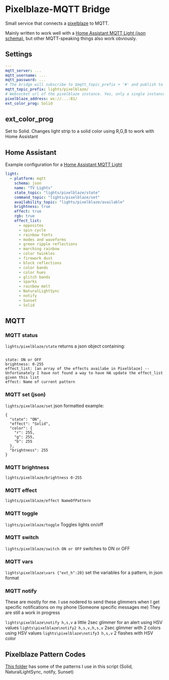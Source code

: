 # Pixelblaze-MQTT Bridge

Small service that connects a [pixelblaze](https://www.bhencke.com/pixelblaze) to MQTT.

Mainly written to work well with a [Home Assistant MQTT Light (json schema)](https://www.home-assistant.io/integrations/light.mqtt/#default-schema), but other MQTT-speaking things also work obviously.


## Settings
```yaml
---
mqtt_server: ...
mqtt_username: ...
mqtt_password: ...
# The bridge will subscribe to $mqtt_topic_prefix + '#' and publish to $mqtt_topic_prefix + 'available'
mqtt_topic_prefix: lights/pixelblaze/
# Websocket url of the pixelblaze instance. Yes, only a single instance is supported for now
pixelblaze_address: ws://...:81/
ext_color_prog: Solid
```

## ext_color_prog
Set to Solid. Changes light strip to a solid color using R,G,B to work with Home Assistant

## Home Assistant
Example configuration for a [Home Assistant MQTT Light](https://www.home-assistant.io/integrations/light.mqtt/)

```yaml
light:
  - platform: mqtt
    schema: json
    name: "TV Lights"
    state_topic: "lights/pixelblaze/state"
    command_topic: "lights/pixelblaze/set"
    availability_topic: "lights/pixelblaze/available"
    brightness: true
    effect: true
    rgb: true
    effect_list:
      - opposites
      - spin cycle
      - rainbow fonts
      - modes and waveforms
      - green ripple reflections
      - marching rainbow
      - color twinkles
      - firework dust
      - block reflections
      - color bands
      - color hues
      - glitch bands
      - sparks
      - rainbow melt
      - NaturalLightSync
      - notify
      - Sunset
      - Solid
```

## MQTT


### MQTT status
```lights/pixelblaze/state``` returns a json object containing:
```

state: ON or OFF
brightness: 0-255
effect_list: [an array of the effects availabe in Pixelblaze] -- Unfortunately I have not found a way to have HA update the effect_list given this list
effect: Name of current pattern
```

### MQTT set (json)
```lights/pixelblaze/set``` json formatted
example:
```
{
  "state": "ON",
  "effect": "Solid",
  "color": {
    "r": 255,
    "g": 255,
    "b": 255
  },
  "brightness": 255
}
```

### MQTT brightness
```lights/pixelblaze/brightness 0-255```

### MQTT effect
```lights/pixelblaze/effect NameOfPattern```

### MQTT toggle
```lights/pixelblaze/toggle``` Toggles lights on/off

### MQTT switch
```lights/pixelblaze/switch ON or OFF``` switches to ON or OFF

### MQTT vars
```lights\pixelblaze\vars {"ext_h":20}``` set the variables for a pattern, in json format

### MQTT notify
These are mostly for me. I use nodered to send these glimmers when I get specific notifications on my phone (Someone specific messages me)
They are still a work in progress

```lights\pixelblaze\notify h,s,v``` a little 2sec glimmer for an alert using HSV values
```lights\pixelblaze\notify2 h,s,v,h,s,v``` 2sec glimmer with 2 colors using HSV values
```lights\pixelblaze\notify3 h,s,v``` 2 flashes with HSV color


## Pixelblaze Pattern Codes
[This folder](pixelblaze_patterns/) has some of the patterns I use in this script (Solid, NaturalLightSync, notify, Sunset)